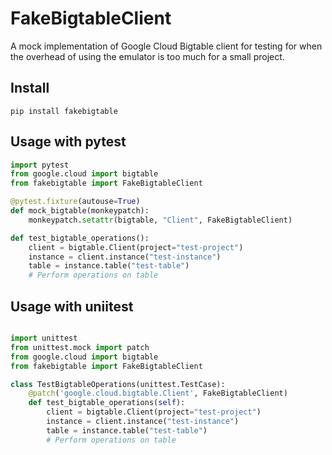 # FakeBigtableClient

A mock implementation of Google Cloud Bigtable client for testing for when the overhead of using the emulator is too much for a small project.

## Install

```
pip install fakebigtable
```

## Usage with pytest

```python
import pytest
from google.cloud import bigtable
from fakebigtable import FakeBigtableClient

@pytest.fixture(autouse=True)
def mock_bigtable(monkeypatch):
    monkeypatch.setattr(bigtable, "Client", FakeBigtableClient)

def test_bigtable_operations():
    client = bigtable.Client(project="test-project")
    instance = client.instance("test-instance")
    table = instance.table("test-table")
    # Perform operations on table
```

## Usage with uniitest

```python

import unittest
from unittest.mock import patch
from google.cloud import bigtable
from fakebigtable import FakeBigtableClient

class TestBigtableOperations(unittest.TestCase):
    @patch('google.cloud.bigtable.Client', FakeBigtableClient)
    def test_bigtable_operations(self):
        client = bigtable.Client(project="test-project")
        instance = client.instance("test-instance")
        table = instance.table("test-table")
        # Perform operations on table
```
